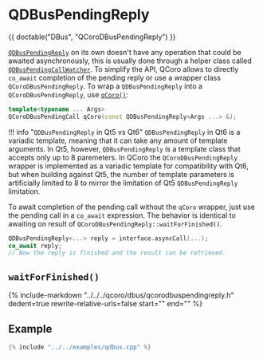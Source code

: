 <!--
SPDX-FileCopyrightText: 2022 Daniel Vrátil <dvratil@kde.org>

SPDX-License-Identifier: GFDL-1.3-or-later
-->

# QDBusPendingReply

 {{ doctable("DBus", "QCoroDBusPendingReply") }}

[`QDBusPendingReply`][qdoc-qdbuspendingreply] on its own doesn't have any operation that could
be awaited asynchronously, this is usually done through a helper class called
[`QDBusPendingCallWatcher`][qdoc-qdbuspendingcallwatcher]. To simplify the API, QCoro allows to
directly `co_await` completion of the pending reply or use a wrapper class `QCoroDBusPendingReply`.
To wrap a `QDBusPendingReply` into a `QCoroDBusPendingReply`, use [`qCoro()`][qcoro-coro]:

```cpp
template<typename ... Args>
QCoroDBusPendingCall qCoro(const QDBusPendingReply<Args ...> &);
```

!!! info "`QDBusPendingReply` in Qt5 vs Qt6"
    `QDBusPendingReply` in Qt6 is a variadic template, meaning that it can take any amount of template arguments.
    In Qt5, however, `QDBusPendingReply` is a template class that accepts only up to 8 paremeters. In QCoro the
    `QCoroDBusPendingReply` wrapper is implemented as a variadic template for compatibility with Qt6, but when
    building against Qt5, the number of template parameters is artificially limited to 8 to mirror the limitation
    of Qt5 `QDBusPendingReply` limitation.

To await completion of the pending call without the `qCoro` wrapper, just use the pending call
in a `co_await` expression. The behavior is identical to awaiting on result of
`QCoroDBusPendingReply::waitForFinished()`.

```cpp
QDBusPendingReply<...> reply = interface.asyncCall(...);
co_await reply;
// Now the reply is finished and the result can be retrieved.
```

## `waitForFinished()`

{%
    include-markdown "../../../qcoro/dbus/qcorodbuspendingreply.h"
        dedent=true
        rewrite-relative-urls=false
        start="<!-- doc-waitForFinished-start -->"
        end="<!-- doc-waitForFinished-end -->"
%}

## Example

```cpp
{% include "../../examples/qdbus.cpp" %}
```

[qdoc-qdbuspendingcall]: https://doc.qt.io/qt-5/qdbuspendingcall.html
[qdoc-qdbuspendingreply]: https://doc.qt.io/qt-5/qdbuspendingreply.html
[qdoc-qdbuspendingcallwatcher]: https://doc.qt.io/qt-5/qdbuspendingcallwatcher.html
[qdoc-qdbuspendingcallwatcher-finished]: https://doc.qt.io/qt-5/qdbuspendingcallwatcher.html#finished
[qdoc-qdbusabstractinterface-asyncCall]: https://doc.qt.io/qt-5/qdbusabstractinterface.html#asyncCall-1
[qcoro-coro]: ../coro/coro.md
